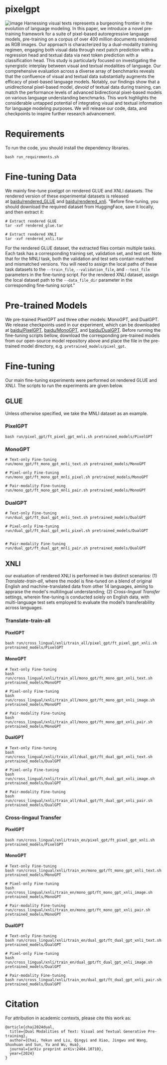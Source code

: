 # pixelgpt
![image](https://github.com/ernie-research/pixelgpt/blob/main/src/PixelGPT.png)
Harnessing visual texts represents a burgeoning frontier in the evolution of language modeling. In this paper, we introduce a novel pre-training framework for a suite of pixel-based autoregressive language models, pre-training on a corpus of over 400 million documents rendered as RGB images. Our approach is characterized by a dual-modality training regimen, engaging both visual data through next patch prediction with a regression head and textual data via next token prediction with a classification head. This study is particularly focused on investigating the synergistic interplay between visual and textual modalities of language. Our comprehensive evaluation across a diverse array of benchmarks reveals that the confluence of visual and textual data substantially augments the efficacy of pixel-based language models. Notably, our findings show that a unidirectional pixel-based model, _devoid_ of textual data during training, can match the performance levels of advanced bidirectional pixel-based models on various language understanding benchmarks. This work highlights the considerable untapped potential of integrating visual and textual information for language modeling purposes. We will release our code, data, and checkpoints to inspire further research advancement.
# Requirements
To run the code, you should install the dependency libraries.
```
bash run_requirements.sh
```
# Fine-tuning Data
We mainly fine-tune pixelgpt on rendered GLUE and XNLI datasets. The rendered version of these experimental datasets is released at [baidu/rendered_GLUE](https://huggingface.co/datasets/baidu/rendered_GLUE) and [baidu/rendered_xnli](https://huggingface.co/datasets/baidu/rendered_xnli). "Before fine-tuning, you should download the required dataset from HuggingFace, save it locally, and then extract it:
```
# Extract rendered GLUE
tar -xvf rendered_glue.tar

# Extract rendered XNLI
tar -xvf rendered_xnli.tar
```
For the rendered GLUE dataset, the extracted files contain multiple tasks. Each task has a corresponding training set, validation set, and test set. Note that for the MNLI task, both the validation and test sets contain matched and mismatched versions. You will need to assign the local paths of these task datasets to the `--train_file`, `--validation_file`, and `--test_file` parameters in the fine-tuning script.
For the rendered XNLI dataset, assign the local dataset path to the `--data_file_dir` parameter in the corresponding fine-tuning script."
# Pre-trained Models
We pre-trained PixelGPT and three other models: MonoGPT, and DualGPT. We release checkpoints used in our experiment, which can be downloaded at [baidu/PixelGPT](https://huggingface.co/baidu/PixelGPT), [baidu/MonoGPT](https://huggingface.co/baidu/MonoGPT), and [baidu/DualGPT](https://huggingface.co/baidu/DualGPT). Before running the fine-tuning scripts bellow, download the corresponding pre-trained models from our open-source model repository above and place the file in the pre-trained model directory, e.g. `pretrained_models/pixel_gpt`.
# Fine-tuning
Our main fine-tuning experiments were performed on rendered GLUE and XNLI. The scripts to run the experiments are given below.
## GLUE 
Unless otherwise specified, we take the MNLI dataset as an example.
### PixelGPT
```
bash run/pixel_gpt/ft_pixel_gpt_mnli.sh pretrained_models/PixelGPT
```
### MonoGPT
```
# Text-only Fine-tuning
run/mono_gpt/ft_mono_gpt_mnli_text.sh pretrained_models/MonoGPT

# Pixel-only Fine-tuning
run/mono_gpt/ft_mono_gpt_mnli_pixel.sh pretrained_models/MonoGPT

# Pair-modality Fine-tuning
run/mono_gpt/ft_mono_gpt_mnli_pair.sh pretrained_models/MonoGPT
```

### DualGPT
```
# Text-only Fine-tuning
run/dual_gpt/ft_dual_gpt_mnli_text.sh pretrained_models/DualGPT

# Pixel-only Fine-tuning
run/dual_gpt/ft_dual_gpt_mnli_pixel.sh pretrained_models/DualGPT


# Pair-modality Fine-tuning
run/dual_gpt/ft_dual_gpt_mnli_pair.sh pretrained_models/DualGPT
```


## XNLI
our evaluation of rendered XNLI is performed in two distinct scenarios: (1) _Translate-train-all_, where the model is fine-tuned on a blend of original English and machine-translated data from other 14 languages, aiming to appraise the model's multilingual understanding; (2) _Cross-lingual Transfer_ settings, wherein fine-tuning is conducted solely on English data, with multi-language test sets employed to evaluate the model’s transferability across languages.  
### Translate-train-all
#### PixelGPT
```
bash run/cross_lingual/xnli/train_all/pixel_gpt/ft_pixel_gpt_xnli.sh pretrained_models/PixelGPT
```
#### MonoGPT
```
# Text-only Fine-tuning
bash run/cross_lingual/xnli/train_all/mono_gpt/ft_mono_gpt_xnli_text.sh pretrained_models/MonoGPT

# Pixel-only Fine-tuning
bash run/cross_lingual/xnli/train_all/mono_gpt/ft_mono_gpt_xnli_image.sh pretrained_models/MonoGPT

# Pair-modality Fine-tuning
bash run/cross_lingual/xnli/train_all/mono_gpt/ft_mono_gpt_xnli_pair.sh pretrained_models/MonoGPT
```
#### DualGPT
```
# Text-only Fine-tuning
bash run/cross_lingual/xnli/train_all/dual_gpt/ft_dual_gpt_xnli_text.sh pretrained_models/DualGPT

# Pixel-only Fine-tuning
bash run/cross_lingual/xnli/train_all/dual_gpt/ft_dual_gpt_xnli_image.sh pretrained_models/DualGPT

# Pair-modality Fine-tuning
bash run/cross_lingual/xnli/train_all/dual_gpt/ft_dual_gpt_xnli_pair.sh pretrained_models/DualGPT
```

### Cross-lingaul Transfer
#### PixelGPT
```
bash run/cross_lingual/xnli/train_en/pixel_gpt/ft_pixel_gpt_xnli.sh pretrained_models/PixelGPT
```
#### MonoGPT
```
# Text-only Fine-tuning
bash run/cross_lingual/xnli/train_en/mono_gpt/ft_mono_gpt_xnli_text.sh pretrained_models/MonoGPT

# Pixel-only Fine-tuning
bash run/cross_lingual/xnli/train_en/mono_gpt/ft_mono_gpt_xnli_image.sh pretrained_models/MonoGPT

# Pair-modality Fine-tuning
run/cross_lingual/xnli/train_en/mono_gpt/ft_mono_gpt_xnli_pair.sh pretrained_models/MonoGPT
```
#### DualGPT
```
# Text-only Fine-tuning
bash run/cross_lingual/xnli/train_en/dual_gpt/ft_dual_gpt_xnli_text.sh pretrained_models/DualGPT

# Pixel-only Fine-tuning
bash run/cross_lingual/xnli/train_en/dual_gpt/ft_dual_gpt_xnli_image.sh pretrained_models/DualGPT

# Pair-modality Fine-tuning
bash run/cross_lingual/xnli/train_en/dual_gpt/ft_dual_gpt_xnli_pair.sh pretrained_models/DualGPT
```
# Citation
For attribution in academic contexts, please cite this work as:
```
@article{chai2024dual,
  title={Dual Modalities of Text: Visual and Textual Generative Pre-training},
  author={Chai, Yekun and Liu, Qingyi and Xiao, Jingwu and Wang, Shuohuan and Sun, Yu and Wu, Hua},
  journal={arXiv preprint arXiv:2404.10710},
  year={2024}
}
```
